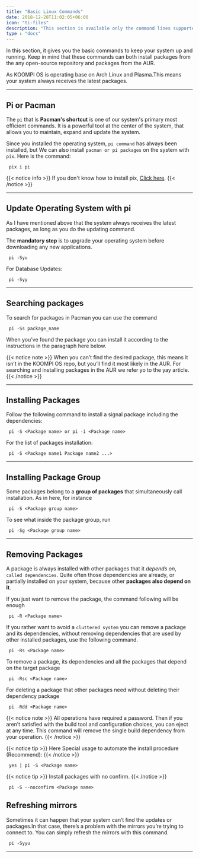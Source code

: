 ```yaml
---
title: "Basic Linux Commands"
date: 2018-12-28T11:02:05+06:00
icon: "ti-files"
description: "This section is available only the command lines supported in the open source world. "
type : "docs"
---
```

In this section, it gives you the basic commands to keep your system up and running. Keep in mind that these commands can both install packages from the any open-source repository and  packages from the AUR.

As KOOMPI OS is operating base on Arch Linux and Plasma.This means your system always receives the latest packages.

----

## Pi or Pacman
The `pi` that is **Pacman's shortcut** is one of our system's primary most efficient commands. It is a powerful tool at the center of the system, that allows you to maintain, expand and update the system.

Since you installed the operating system, `pi command` has always been installed, but We can also install `pacman or pi packages` on the system with `pix`. Here is the command:
```
 pix i pi
```

{{< notice info >}}
If you don't know how to install pix, [Click here](#).
{{< /notice >}}

----

## Update Operating System with pi
As I have mentioned above that the system always receives the latest packages, as long as you do the updating command.

The **mandatory step** is to upgrade your operating system before downloading any new applications.
```
 pi -Syu
```
For Database Updates:
```
 pi -Syy
```

----

## Searching packages
To search for packages in Pacman you can use the command
```
 pi -Ss package_name
```
When you’ve found the package you can install it according to the instructions in the paragraph here below.

{{< notice note >}}
When you can’t find the desired package, this means it isn’t in the KOOMPI OS repo, but you’ll find it most likely in the AUR. For searching and installing packages in the AUR we refer yo to the yay article.
{{< /notice >}}

---
## Installing Packages

Follow the following command to install a signal package including the dependencies:
```
 pi -S <Package name> or pi -i <Package name>
```
For the list of packages installation:
```
 pi -S <Package name1 Package name2 ...>
```
---

## Installing Package Group

Some packages belong to a **group of packages** that simultaneously call installation. As in here, for instance
```
 pi -S <Package group name>
```
To see what inside the package group, run
```
 pi -Sg <Package group name>
```

---

## Removing Packages
A package is always installed with other packages that it *depends on*, `called dependencies`. Quite often those dependencies are already, or partially installed on your system, because other **packages also depend on it**.

If you just want to remove the package, the command following will be enough
```    
 pi -R <Package name>
```
If you rather want to avoid a `cluttered system` you can remove a package and its dependencies, without removing dependencies that are used by other installed packages, use the following command.

```
 pi -Rs <Package name>
```
To remove a package, its dependencies and all the packages that depend on the target package
```
 pi -Rsc <Package name>
```
For deleting a package that other packages need without deleting their dependency package

```
 pi -Rdd <Package name>
```



{{< notice note >}}
All operations have required a password. Then if you aren’t satisfied with the build tool and configuration choices, you can eject at any time. This command will remove the single build dependency from your operation.
{{< /notice >}}

{{< notice tip >}}
Here Special usage to automate the install procedure (Recommend):
{{< /notice >}}

```
 yes | pi -S <Package name> 
```
	
{{< notice tip >}}
Install packages with no confirm.
{{< /notice >}}

```
 pi -S --noconfirm <Package name>
```
## Refreshing mirrors
Sometimes it can happen that your system can’t find the updates or packages.In that case, there’s a problem with the mirrors you’re trying to connect to. You can simply refresh the mirrors with this command.
```
 pi -Syyu
```

----